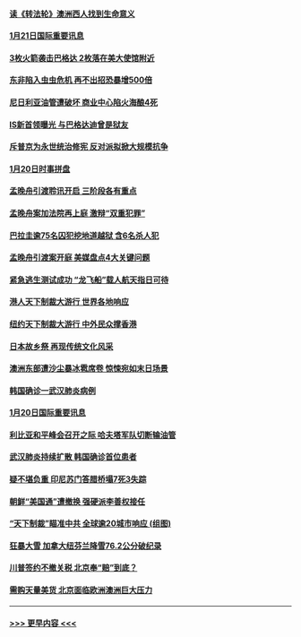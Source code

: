 #### [读《转法轮》澳洲西人找到生命意义](../pages/prog202/a102757465.md?t=01211944) 
#### [1月21日国际重要讯息](../pages/prog202/a102757450.md?t=01211944) 
#### [3枚火箭袭击巴格达 2枚落在美大使馆附近](../pages/prog202/a102757310.md?t=01211944) 
#### [东非陷入虫虫危机 再不出招恐暴增500倍](../pages/prog202/a102757295.md?t=01211944) 
#### [尼日利亚油管遭破坏 商业中心陷火海酿4死](../pages/prog202/a102757272.md?t=01211944) 
#### [IS新首领曝光 与巴格达迪曾是狱友](../pages/prog202/a102757122.md?t=01211944) 
#### [斥普京为永世统治修宪 反对派拟掀大规模抗争](../pages/prog202/a102757022.md?t=01211944) 
#### [1月20日时事拼盘](../pages/prog202/a102757036.md?t=01211944) 
#### [孟晚舟引渡聆讯开启 三阶段各有重点](../pages/prog202/a102757006.md?t=01211944) 
#### [孟晚舟案加法院再上庭 激辩“双重犯罪”](../pages/prog202/a102756996.md?t=01211944) 
#### [巴拉圭逾75名囚犯挖地道越狱 含6名杀人犯](../pages/prog202/a102756968.md?t=01211944) 
#### [孟晚舟引渡案开庭 美媒盘点4大关键问题](../pages/prog202/a102756917.md?t=01211944) 
#### [紧急逃生测试成功 “龙飞船”载人航天指日可待](../pages/prog202/a102756957.md?t=01211944) 
#### [港人天下制裁大游行 世界各地响应](../pages/prog202/a102756878.md?t=01211944) 
#### [纽约天下制裁大游行 中外民众撑香港](../pages/prog202/a102756875.md?t=01211944) 
#### [日本故乡祭 再现传统文化风采](../pages/prog202/a102756778.md?t=01211944) 
#### [澳洲东部遭沙尘暴冰雹席卷 惊悚宛如末日场景](../pages/prog202/a102756630.md?t=01211944) 
#### [韩国确诊一武汉肺炎病例](../pages/prog202/a102756696.md?t=01211944) 
#### [1月20日国际重要讯息](../pages/prog202/a102756640.md?t=01211944) 
#### [利比亚和平峰会召开之际 哈夫塔军队切断输油管](../pages/prog202/a102756580.md?t=01211944) 
#### [武汉肺炎持续扩散 韩国确诊首位患者](../pages/prog202/a102756566.md?t=01211944) 
#### [疑不堪负重 印尼苏门答腊桥塌7死3失踪](../pages/prog202/a102756559.md?t=01211944) 
#### [朝鲜“美国通”遭撤换 强硬派李善权接任](../pages/prog202/a102756380.md?t=01211944) 
#### [“天下制裁”瞄准中共 全球逾20城市响应 (组图)](../pages/prog202/a102756496.md?t=01211944) 
#### [狂暴大雪 加拿大纽芬兰降雪76.2公分破纪录](../pages/prog202/a102756447.md?t=01211944) 
#### [川普签约不撤关税 北京奉“赔”到底？](../pages/prog202/a102756354.md?t=01211944) 
#### [需购天量美货 北京面临欧洲澳洲巨大压力](../pages/prog202/a102756304.md?t=01211944) 

----
#### [ >>> 更早内容 <<< ](../indexes/prog202-earlier.md)
